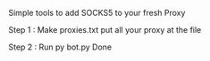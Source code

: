 Simple tools to add SOCKS5 to your fresh Proxy

Step 1 : Make proxies.txt put all your proxy at the file

Step 2 : Run py bot.py
Done
